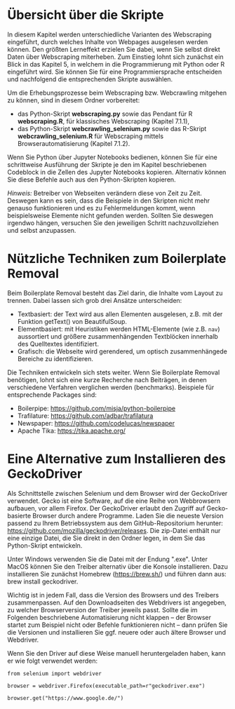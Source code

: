 # Übersicht über die Skripte 

In diesem Kapitel werden unterschiedliche Varianten des Webscraping eingeführt, durch welches Inhalte von Webpages ausgelesen werden können. 
Den größten Lerneffekt erzielen Sie dabei, wenn Sie selbst direkt Daten über Webscraping miterheben. Zum Einstieg lohnt sich zunächst ein Blick 
in das Kapitel 5, in welchem in die Programmierung mit Python oder R eingeführt wird. Sie können Sie für eine Programmiersprache entscheiden und nachfolgend 
die entsprechenden Skripte auswählen.

Um die Erhebungsprozesse beim Webscraping bzw. Webcrawling mitgehen zu können, sind in diesem Ordner vorbereitet: 
- das Python-Skript **webscraping.py**  sowie das Pendant für R **webscraping.R**, für klassisches Webscraping (Kapitel 7.1.1),
- das Python-Skript **webcrawling_selenium.py**  sowie das R-Skript **webcrawling_selenium.R** für Webscraping mittels Browserautomatisierung (Kapitel 7.1.2).

Wenn Sie Python über Jupyter Notebooks bedienen, können Sie für eine schrittweise Ausführung der Skripte je den im Kapitel beschriebenen Codeblock in die Zellen des  Jupyter Notebooks kopieren. Alternativ können Sie diese Befehle auch aus den Python-Skripten kopieren.

*Hinweis:* Betreiber von Webseiten verändern diese von Zeit zu Zeit. Deswegen kann es sein, dass die Beispiele in den Skripten 
nicht mehr genauso funktionieren und es zu Fehlermeldungen kommt, wenn beispielsweise Elemente nicht gefunden werden. Sollten Sie deswegen irgendwo hängen, versuchen Sie den jeweiligen Schritt nachzuvollziehen und selbst anzupassen. 

# Nützliche Techniken zum Boilerplate Removal

Beim Boilerplate Removal besteht das Ziel darin, die Inhalte vom Layout zu trennen. Dabei lassen sich grob drei Ansätze unterscheiden:

- Textbasiert: der Text wird aus allen Elementen ausgelesen, z.B. mit der Funktion getText() von BeautifulSoup.
- Elementbasiert: mit Heuristiken werden HTML-Elemente (wie z.B. `nav`) aussortiert und größere zusammenhängenden Textblöcken innerhalb des Quelltextes identifiziert.
- Grafisch: die Webseite wird gerendered, um optisch zusammenhängede Bereiche zu identifizieren.

Die Techniken entwickeln sich stets weiter. Wenn Sie Boilerplate Removal benötigen, lohnt sich eine kurze Recherche nach Beiträgen, in denen verschiedene Verfahren verglichen werden (benchmarks). Beispiele für entsprechende Packages sind:

- Boilerpipe: https://github.com/misja/python-boilerpipe
- Trafilature: https://github.com/adbar/trafilatura
- Newspaper: https://github.com/codelucas/newspaper
- Apache Tika: https://tika.apache.org/

# Eine Alternative zum Installieren des GeckoDriver

Als Schnittstelle zwischen Selenium und dem Browser wird der GeckoDriver verwendet. Gecko ist eine Software, auf die eine Reihe von Webbrowsern aufbauen, vor allem Firefox. Der GeckoDriver erlaubt den Zugriff auf Gecko-basierte Browser durch andere Programme. Laden Sie die neueste Version passend zu Ihrem Betriebssystem aus dem GitHub-Repositorium herunter: https://github.com/mozilla/geckodriver/releases. Die zip-Datei enthält nur eine einzige Datei, die Sie direkt in den Ordner legen, in dem Sie das Python-Skript entwickeln. 

Unter Windows verwenden Sie die Datei mit der Endung ".exe". Unter MacOS können Sie den Treiber alternativ über die Konsole installieren. Dazu installieren Sie zunächst Homebrew (https://brew.sh/) und führen dann aus: brew install geckodriver. 

Wichtig ist in jedem Fall, dass die Version des Browsers und des Treibers zusammenpassen. Auf den Downloadseiten des Webdrivers ist angegeben, zu welcher Browserversion der Treiber jeweils passt. Sollte die im Folgenden beschriebene Automatisierung nicht klappen – der Browser startet zum Beispiel nicht oder Befehle funktionieren nicht – dann prüfen Sie die Versionen und installieren Sie ggf. neuere oder auch ältere Browser und Webdriver.

Wenn Sie den Driver auf diese Weise manuell heruntergeladen haben, kann er wie folgt verwendet werden:

```
from selenium import webdriver 

browser = webdriver.Firefox(executable_path=r"geckodriver.exe")

browser.get("https://www.google.de/")
```
